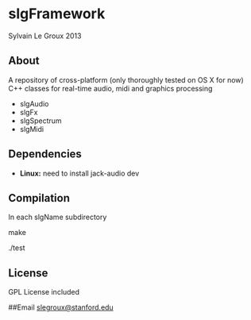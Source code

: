 #  slgFramework
Sylvain Le Groux 2013


## About

A repository of cross-platform (only thoroughly tested on OS X for now) C++ classes for real-time audio, midi and graphics processing

* slgAudio
* slgFx
* slgSpectrum
* slgMidi

## Dependencies
* **Linux:** need to install jack-audio dev


## Compilation
In each slgName subdirectory

make

./test

## License
GPL License included

##Email
<slegroux@stanford.edu>

